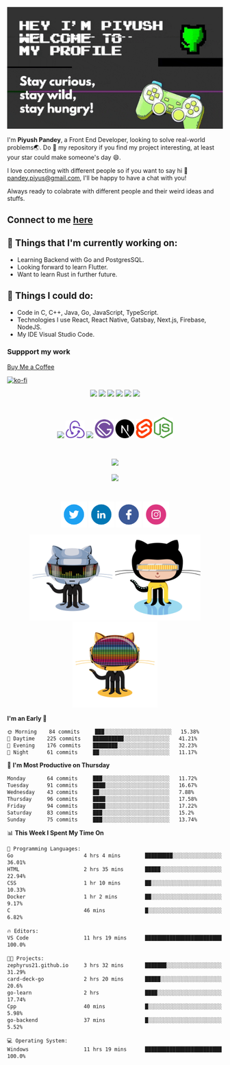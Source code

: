 <img src="piyush-final.gif" width="1000px">

I'm **Piyush Pandey**, a Front End Developer, looking to solve real-world problems🌏. Do 🌟 my repository if you find my project interesting, at least your star could make someone's day 😄.

I love connecting with different people so if you want to say hi 💬 pandey.piyus@gmail.com, I'll be happy to have a chat with you!

Always ready to colabrate with different people and their weird ideas and stuffs.

## Connect to me [here](https://linktr.ee/zephyrus21)

## 💼 Things that I'm currently working on:

-   Learning Backend with Go and PostgresSQL.
-   Looking forward to learn Flutter.
-   Want to learn Rust in further future.

## 🔭 Things I could do:

-   Code in C, C++, Java, Go, JavaScript, TypeScript.
-   Technologies I use React, React Native, Gatsbay, Next.js, Firebase, NodeJS.
-   My IDE Visual Studio Code.

### Suppport my work 
[Buy Me a Coffee](https://www.buymeacoffee.com/zephyrus21)

[![ko-fi](https://ko-fi.com/img/githubbutton_sm.svg)](https://ko-fi.com/Y8Y63ONS5)


<p align="center">
  <img src="https://img.icons8.com/color/48/000000/c-programming.png"/>
  <img src="https://img.icons8.com/color/48/000000/c-plus-plus-logo.png"/>
  <img src="https://img.icons8.com/color/48/000000/java-coffee-cup-logo.png"/>
  <img src="https://img.icons8.com/color/48/000000/golang.png"/>
  <img src="https://img.icons8.com/color/48/000000/javascript.png"/>
  <img src="https://img.icons8.com/color/48/000000/typescript.png"/>
</p>
<br/>
<p align="center">
  <img src="https://img.icons8.com/color/48/000000/react-native.png"/>
  <img src="redux-seeklogo.com.svg" width="44px"/>
  <img src="https://img.icons8.com/color/48/000000/graphql.png"/>
  <img src="gatsby-seeklogo.com.svg" width="44px"/>
  <img src="next-js-seeklogo.com.svg" width="44px"/>
  <img src="svelte-logo.png" width="38px"/>
  <img src="nodejs-seeklogo.com.svg" width="44px"/>
<!--   <img src="https://img.icons8.com/color/48/000000/mongodb.png"/> -->
<!--   <img src="https://img.icons8.com/color/48/000000/firebase.png"/> -->
</p>
<br/>
<p align="center">
  <!-- <img src="https://github-readme-stats.vercel.app/api?username=zephyrus21&show_icons=true&theme=radical&title_color=8E2DE2&text_color=fff&icon_color=8E2DE2" alt="piyush-stats" /> -->

<img src="https://github-readme-streak-stats.herokuapp.com/?user=zephyrus21&theme=midnight-purple"/>
<br />
<br/>
<img src="https://github-readme-stats.vercel.app/api/top-langs/?username=zephyrus21&show_icons=true&theme=midnight-purple&title_color=8E2DE2&text_color=fff&icon_color=8E2DE2&layout=compact"/>
<br/>
<!-- <img src="https://activity-graph.herokuapp.com/graph?username=zephyrus21"/> -->
</p>


<p align="center">

<br/>
<p align="center">
<a href="https://twitter.com/zephyrusp_io"><img src="https://github.com/aritraroy/social-icons/blob/master/twitter-icon.png?raw=true" width="60"></a>
<a href="https://www.linkedin.com/in/zephyrus21/"><img src="https://github.com/aritraroy/social-icons/blob/master/linkedin-icon.png?raw=true" width="60"></a>
<a href="https://www.facebook.com/zephyrus21/"><img src="https://github.com/aritraroy/social-icons/blob/master/facebook-icon.png?raw=true" width="60"></a>
<a href="https://www.instagram.com/zephyrus.io/"><img src="https://github.com/aritraroy/social-icons/blob/master/instagram-icon.png?raw=true" width="60"></a>
</p>

<p align="center"><img src="gh-1.gif" width="200px"><img src="gh-4.png" width="200px"><img src="gh-2.gif" width="200px">
</p>

<!--START_SECTION:waka-->
**I'm an Early 🐤** 

```text
🌞 Morning    84 commits     ███░░░░░░░░░░░░░░░░░░░░░░   15.38% 
🌆 Daytime    225 commits    ██████████░░░░░░░░░░░░░░░   41.21% 
🌃 Evening    176 commits    ████████░░░░░░░░░░░░░░░░░   32.23% 
🌙 Night      61 commits     ██░░░░░░░░░░░░░░░░░░░░░░░   11.17%

```
📅 **I'm Most Productive on Thursday** 

```text
Monday       64 commits     ███░░░░░░░░░░░░░░░░░░░░░░   11.72% 
Tuesday      91 commits     ████░░░░░░░░░░░░░░░░░░░░░   16.67% 
Wednesday    43 commits     ██░░░░░░░░░░░░░░░░░░░░░░░   7.88% 
Thursday     96 commits     ████░░░░░░░░░░░░░░░░░░░░░   17.58% 
Friday       94 commits     ████░░░░░░░░░░░░░░░░░░░░░   17.22% 
Saturday     83 commits     ███░░░░░░░░░░░░░░░░░░░░░░   15.2% 
Sunday       75 commits     ███░░░░░░░░░░░░░░░░░░░░░░   13.74%

```


📊 **This Week I Spent My Time On** 

```text
💬 Programming Languages: 
Go                       4 hrs 4 mins        █████████░░░░░░░░░░░░░░░░   36.01% 
HTML                     2 hrs 35 mins       █████░░░░░░░░░░░░░░░░░░░░   22.94% 
CSS                      1 hr 10 mins        ██░░░░░░░░░░░░░░░░░░░░░░░   10.33% 
Docker                   1 hr 2 mins         ██░░░░░░░░░░░░░░░░░░░░░░░   9.17% 
C                        46 mins             █░░░░░░░░░░░░░░░░░░░░░░░░   6.82%

🔥 Editors: 
VS Code                  11 hrs 19 mins      █████████████████████████   100.0%

🐱‍💻 Projects: 
zephyrus21.github.io     3 hrs 32 mins       ███████░░░░░░░░░░░░░░░░░░   31.29% 
card-deck-go             2 hrs 20 mins       █████░░░░░░░░░░░░░░░░░░░░   20.6% 
go-learn                 2 hrs               ████░░░░░░░░░░░░░░░░░░░░░   17.74% 
Cpp                      40 mins             █░░░░░░░░░░░░░░░░░░░░░░░░   5.98% 
go-backend               37 mins             █░░░░░░░░░░░░░░░░░░░░░░░░   5.52%

💻 Operating System: 
Windows                  11 hrs 19 mins      █████████████████████████   100.0%

```


<!--END_SECTION:waka-->
